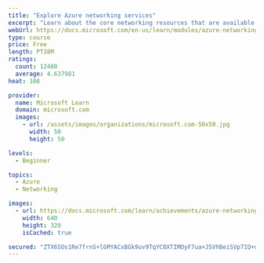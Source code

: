 ```yaml
---
title: "Explore Azure networking services"
excerpt: "Learn about the core networking resources that are available in Azure, such as Virtual Networks, VPN Gateway, and ExpressRoute."
webUrl: https://docs.microsoft.com/en-us/learn/modules/azure-networking-fundamentals/
type: course
price: Free
length: PT38M
ratings:
  count: 12480
  average: 4.637981
heat: 108

provider:
  name: Microsoft Learn
  domain: microsoft.com
  images:
    - url: /assets/images/organizations/microsoft.com-50x50.jpg
      width: 50
      height: 50

levels:
  - Beginner

topics:
  - Azure
  - Networking

images:
  - url: https://docs.microsoft.com/learn/achievements/azure-networking-fundamentals-social.png
    width: 640
    height: 320
    isCached: true

secured: "ZTX6SOs1Re7frnS+lGMYACxBGk9uv9TqYC0XTIMOyF7ua+JSVhBeiSVp7IQ+dniykSyrHE1Q+7AwjDP0wlavczTHK+fqO/pKcf/3H8+OF47quNpPQzWE8G+cBf/QV1uQIjv9om3Kj72pEWesAQG3LXwKXFn3JrlepUO0dTioWCM/7r44LiaOwbdte3aJuyIfTTUMBxdRlYpCjJwy6BxfrgubACTPQxePhJljzqFbCals+oziox+xPTSnWKe9sLHfI39/3HiGgPEZESfWR4TV/zpuM4f3fcjXYkx6gx3KwjmJOW0jlCkAvSQRFKOWtoOx53BPfEknIDfLw2deGxR73Tgi3xe6H75s+/IbKDZq+DOgK1lhM/AqV+QZb12Zfg4coSWRgVQcvJAlWgMp7ujD296YaycVTIzBRCAIAuiko0g=;nsC+x89kR/0v2cCuaSs7Sw=="
---
```


